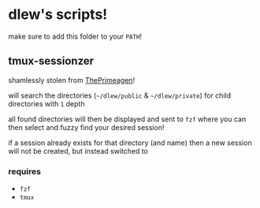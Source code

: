 # dlew's scripts!
make sure to add this folder to your `PATH`!

## tmux-sessionzer
shamlessly stolen from [ThePrimeagen](https://github.com/ThePrimeagen/.dotfiles/blob/master/bin/.local/scripts/tmux-sessionizer)!

will search the directories (`~/dlew/public` & `~/dlew/private`) for child directories with `1` depth

all found directories will then be displayed and sent to `fzf` where you can then select and fuzzy find your desired session!

if a session already exists for that directory (and name) then a new session will not be created, but instead switched to

### requires
- `fzf`
- `tmux`
